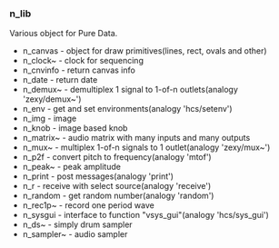 ### n_lib

Various object for Pure Data.

- n_canvas - object for draw primitives(lines, rect, ovals and other)
- n_clock~ - clock for sequencing
- n_cnvinfo - return canvas info
- n_date - return date
- n_demux~ - demultiplex 1 signal to 1-of-n outlets(analogy 'zexy/demux~')
- n_env - get and set environments(analogy 'hcs/setenv')
- n_img - image
- n_knob - image based knob
- n_matrix~ - audio matrix with many inputs and many outputs
- n_mux~ - multiplex 1-of-n signals to 1 outlet(analogy 'zexy/mux~')
- n_p2f - convert pitch to frequency(analogy 'mtof')
- n_peak~ - peak amplitude
- n_print - post messages(analogy 'print')
- n_r - receive with select source(analogy 'receive')
- n_random - get random number(analogy 'random')
- n_rec1p~ - record one period wave
- n_sysgui - interface to function "vsys_gui"(analogy 'hcs/sys_gui')
- n_ds~ - simply drum sampler
- n_sampler~ - audio sampler

